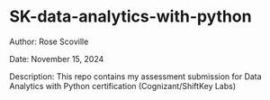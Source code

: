 # SK-data-analytics-with-python
Author:
Rose Scoville

Date:
November 15, 2024

Description:
This repo contains my assessment submission for Data Analytics with Python certification (Cognizant/ShiftKey Labs)
